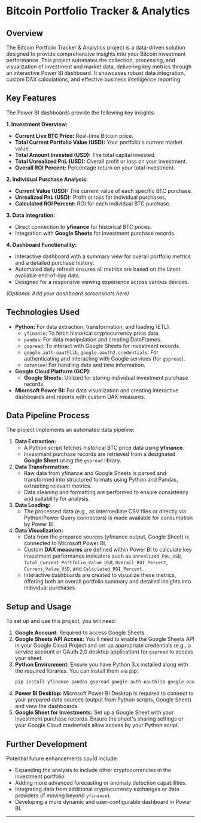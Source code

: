 # Bitcoin Portfolio Tracker & Analytics

[](https://www.python.org/)
[](https://www.google.com/sheets/about/)
[](https://powerbi.microsoft.com/)

## Overview

The Bitcoin Portfolio Tracker & Analytics project is a data-driven solution designed to provide comprehensive insights into your Bitcoin investment performance. This project automates the collection, processing, and visualization of investment and market data, delivering key metrics through an interactive Power BI dashboard. It showcases robust data integration, custom DAX calculations, and effective business intelligence reporting.

## Key Features

The Power BI dashboards provide the following key insights:

**1. Investment Overview:**

  * **Current Live BTC Price:** Real-time Bitcoin price.
  * **Total Current Portfolio Value (USD):** Your portfolio's current market value.
  * **Total Amount Invested (USD):** The total capital invested.
  * **Total Unrealized PnL (USD):** Overall profit or loss on your investment.
  * **Overall ROI Percent:** Percentage return on your total investment.

**2. Individual Purchase Analysis:**

  * **Current Value (USD):** The current value of each specific BTC purchase.
  * **Unrealized PnL (USD):** Profit or loss for individual purchases.
  * **Calculated ROI Percent:** ROI for each individual BTC purchase.

**3. Data Integration:**

  * Direct connection to **yfinance** for historical BTC prices.
  * Integration with **Google Sheets** for investment purchase records.

**4. Dashboard Functionality:**

  * Interactive dashboard with a summary view for overall portfolio metrics and a detailed purchase history.
  * Automated daily refresh ensures all metrics are based on the latest available end-of-day data.
  * Designed for a responsive viewing experience across various devices.

*(Optional: Add your dashboard screenshots here)*

## Technologies Used

  * **Python:** For data extraction, transformation, and loading (ETL).
      * `yfinance`: To fetch historical cryptocurrency price data.
      * `pandas`: For data manipulation and creating DataFrames.
      * `gspread`: To interact with Google Sheets for investment records.
      * `google-auth-oauthlib`, `google.oauth2.credentials`: For authenticating and interacting with Google services (for `gspread`).
      * `datetime`: For handling date and time information.
  * **Google Cloud Platform (GCP):**
      * **Google Sheets:** Utilized for storing individual investment purchase records.
  * **Microsoft Power BI:** For data visualization and creating interactive dashboards and reports with custom DAX measures.

## Data Pipeline Process

The project implements an automated data pipeline:

1.  **Data Extraction:**
      * A Python script fetches historical BTC price data using **yfinance**.
      * Investment purchase records are retrieved from a designated **Google Sheet** using the `gspread` library.
2.  **Data Transformation:**
      * Raw data from yfinance and Google Sheets is parsed and transformed into structured formats using Python and Pandas, extracting relevant metrics.
      * Data cleaning and formatting are performed to ensure consistency and suitability for analysis.
3.  **Data Loading:**
      * The processed data (e.g., as intermediate CSV files or directly via Python/Power Query connectors) is made available for consumption by Power BI.
4.  **Data Visualization:**
      * Data from the prepared sources (yfinance output, Google Sheet) is connected to Microsoft Power BI.
      * Custom **DAX measures** are defined within Power BI to calculate key investment performance indicators such as `Unrealized_PnL_USD`, `Total_Current_Portfolio_Value_USD`, `Overall_ROI_Percent`, `Current_Value_USD`, and `Calculated_ROI_Percent`.
      * Interactive dashboards are created to visualize these metrics, offering both an overall portfolio summary and detailed insights into individual purchases.

## Setup and Usage

To set up and use this project, you will need:

1.  **Google Account:** Required to access Google Sheets.
2.  **Google Sheets API Access:** You'll need to enable the Google Sheets API in your Google Cloud Project and set up appropriate credentials (e.g., a service account or OAuth 2.0 desktop application) for `gspread` to access your sheet.
3.  **Python Environment:** Ensure you have Python 3.x installed along with the required libraries. You can install them via pip:
    ```bash
    pip install yfinance pandas gspread google-auth-oauthlib google-oauth2-credentials
    ```
4.  **Power BI Desktop:** Microsoft Power BI Desktop is required to connect to your prepared data sources (output from Python scripts, Google Sheet) and view the dashboards.
5.  **Google Sheet for Investments:** Set up a Google Sheet with your investment purchase records. Ensure the sheet's sharing settings or your Google Cloud credentials allow access by your Python script.

## Further Development

Potential future enhancements could include:

  * Expanding the analysis to include other cryptocurrencies in the investment portfolio.
  * Adding more advanced forecasting or anomaly detection capabilities.
  * Integrating data from additional cryptocurrency exchanges or data providers (if moving beyond `yfinance`).
  * Developing a more dynamic and user-configurable dashboard in Power BI.

-----

